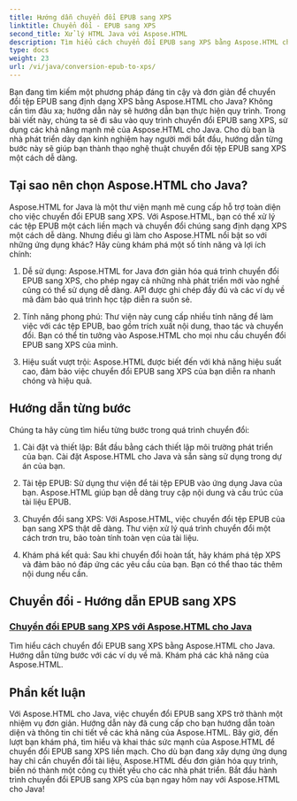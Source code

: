 ```yaml
---
title: Hướng dẫn chuyển đổi EPUB sang XPS
linktitle: Chuyển đổi - EPUB sang XPS
second_title: Xử lý HTML Java với Aspose.HTML
description: Tìm hiểu cách chuyển đổi EPUB sang XPS bằng Aspose.HTML cho Java. Nhận hướng dẫn từng bước và ví dụ mã, khám phá khả năng của Aspose.HTML trong các hướng dẫn này.
type: docs
weight: 23
url: /vi/java/conversion-epub-to-xps/
---
```


Bạn đang tìm kiếm một phương pháp đáng tin cậy và đơn giản để chuyển đổi tệp EPUB sang định dạng XPS bằng Aspose.HTML cho Java? Không cần tìm đâu xa; hướng dẫn này sẽ hướng dẫn bạn thực hiện quy trình. Trong bài viết này, chúng ta sẽ đi sâu vào quy trình chuyển đổi EPUB sang XPS, sử dụng các khả năng mạnh mẽ của Aspose.HTML cho Java. Cho dù bạn là nhà phát triển dày dạn kinh nghiệm hay người mới bắt đầu, hướng dẫn từng bước này sẽ giúp bạn thành thạo nghệ thuật chuyển đổi tệp EPUB sang XPS một cách dễ dàng.

## Tại sao nên chọn Aspose.HTML cho Java?

Aspose.HTML for Java là một thư viện mạnh mẽ cung cấp hỗ trợ toàn diện cho việc chuyển đổi EPUB sang XPS. Với Aspose.HTML, bạn có thể xử lý các tệp EPUB một cách liền mạch và chuyển đổi chúng sang định dạng XPS một cách dễ dàng. Nhưng điều gì làm cho Aspose.HTML nổi bật so với những ứng dụng khác? Hãy cùng khám phá một số tính năng và lợi ích chính:

1. Dễ sử dụng: Aspose.HTML for Java đơn giản hóa quá trình chuyển đổi EPUB sang XPS, cho phép ngay cả những nhà phát triển mới vào nghề cũng có thể sử dụng dễ dàng. API được ghi chép đầy đủ và các ví dụ về mã đảm bảo quá trình học tập diễn ra suôn sẻ.

2. Tính năng phong phú: Thư viện này cung cấp nhiều tính năng để làm việc với các tệp EPUB, bao gồm trích xuất nội dung, thao tác và chuyển đổi. Bạn có thể tin tưởng vào Aspose.HTML cho mọi nhu cầu chuyển đổi EPUB sang XPS của mình.

3. Hiệu suất vượt trội: Aspose.HTML được biết đến với khả năng hiệu suất cao, đảm bảo việc chuyển đổi EPUB sang XPS của bạn diễn ra nhanh chóng và hiệu quả.

## Hướng dẫn từng bước

Chúng ta hãy cùng tìm hiểu từng bước trong quá trình chuyển đổi:

1. Cài đặt và thiết lập: Bắt đầu bằng cách thiết lập môi trường phát triển của bạn. Cài đặt Aspose.HTML cho Java và sẵn sàng sử dụng trong dự án của bạn.

2. Tải tệp EPUB: Sử dụng thư viện để tải tệp EPUB vào ứng dụng Java của bạn. Aspose.HTML giúp bạn dễ dàng truy cập nội dung và cấu trúc của tài liệu EPUB.

3. Chuyển đổi sang XPS: Với Aspose.HTML, việc chuyển đổi tệp EPUB của bạn sang XPS thật dễ dàng. Thư viện xử lý quá trình chuyển đổi một cách trơn tru, bảo toàn tính toàn vẹn của tài liệu.

4. Khám phá kết quả: Sau khi chuyển đổi hoàn tất, hãy khám phá tệp XPS và đảm bảo nó đáp ứng các yêu cầu của bạn. Bạn có thể thao tác thêm nội dung nếu cần.

## Chuyển đổi - Hướng dẫn EPUB sang XPS
### [Chuyển đổi EPUB sang XPS với Aspose.HTML cho Java](./convert-epub-to-xps/)
Tìm hiểu cách chuyển đổi EPUB sang XPS bằng Aspose.HTML cho Java. Hướng dẫn từng bước với các ví dụ về mã. Khám phá các khả năng của Aspose.HTML.

## Phần kết luận

Với Aspose.HTML cho Java, việc chuyển đổi EPUB sang XPS trở thành một nhiệm vụ đơn giản. Hướng dẫn này đã cung cấp cho bạn hướng dẫn toàn diện và thông tin chi tiết về các khả năng của Aspose.HTML. Bây giờ, đến lượt bạn khám phá, tìm hiểu và khai thác sức mạnh của Aspose.HTML để chuyển đổi EPUB sang XPS liền mạch. Cho dù bạn đang xây dựng ứng dụng hay chỉ cần chuyển đổi tài liệu, Aspose.HTML đều đơn giản hóa quy trình, biến nó thành một công cụ thiết yếu cho các nhà phát triển. Bắt đầu hành trình chuyển đổi EPUB sang XPS của bạn ngay hôm nay với Aspose.HTML cho Java!